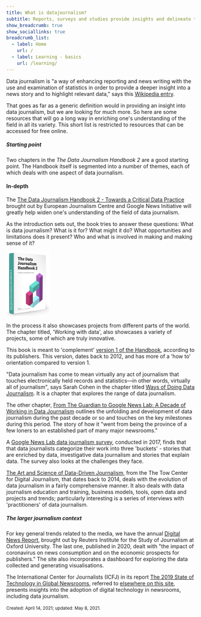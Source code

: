 ```yaml
---
title: What is datajournalism?
subtitle: Reports, surveys and studies provide insights and delineate the field
show_breadcrumb: true
show_sociallinks: true 
breadcrumb_list:
  - label: Home
    url: /
  - label: Learning - basics 
    url: /learning/
---
```


Data journalism is "a way of enhancing reporting and news writing with the use and examination of statistics in order to provide a deeper insight into a news story and to highlight relevant data," says this [Wikipedia entry](https://en.wikipedia.org/wiki/Data_journalism).

That goes as far as a generic definition would in providing an insight into data journalism, but we are looking for much more. So here are some resources that will go a long way in enriching one's understanding of the field in all its variety. This short list is restricted to  resources that can be accessed for free online.

<h5>Starting point</h5>

Two chapters in the <em>The Data Journalism Handbook 2 </em> are a good starting point. The Handbook itself is segmented into a number of themes, each of which deals with one aspect of data journalism.

<div class="col-lg-6 right">
	<div class="bs-component">
		<div class="card mb-3 emb">
			<h4 class="card-header">In-depth</h4>
			<div class="card-body">
 <p class ="card-text">The <a href ="https://datajournalism.com/read/handbook/two" class ="card-link" >The Data Journalism Handbook 2 - Towards a Critical Data Practice</a > brought out by European Journalism Centre and Google News Initiative will greatly help widen one's understanding of the field of data journalism.  </p >

 <p class ="card-text"> As the introduction sets out, the book tries to answer these questions: What is data journalism? What is it for? What might it do? What opportunities and limitations does it present? Who and what is involved in making and making sense of it? 
 
 <img class="imgspace" src = "/docs/assets/img/site/dhbookthmb.png"></p >

 <p class ="card-text"> In the process it also showcases projects from different parts of the world. The chapter titled, 'Working with data', also showcases a variety of projects, some of which are truly innovative.</p >

 <p class ="card-text"> This book is meant to 'complement' <a href = "https://datajournalism.com/read/handbook/one">version 1 of the Handbook</a>,  according to its publishers. This version, dates back to 2012, and has more of a 'how to' orientation compared to version 1.</p>
 </div >
 </div >
 </div >
</div>

"Data journalism has come to mean virtually any act of journalism that touches electronically held records and statistics—in other words, virtually all of journalism", says Sarah Cohen in the chapter titled [Ways of Doing Data Journalism](https://datajournalism.com/read/handbook/two/working-with-data/experiencing-data/data-methods-in-journalism). It is a chapter that explores the range of data journalism.

The other chapter, [From The Guardian to Google News Lab: A Decade of Working in Data Journalism](https://datajournalism.com/read/handbook/two/organising-data-journalism/a-decade-of-data-journalism-2009-2019) outlines the unfolding and development of data journalism during the past decade or so and touches on the key milestones during this period. The story of how it "went from being the province of a few loners to an established part of many major newsrooms." 

A [Google News Lab data journalism survey](https://blog.google/outreach-initiatives/google-news-initiative/data-journalism-2017/), conducted in 2017, finds that that data journalists categorize their work into three 'buckets' - stories that are enriched by data, investigative data journalism and stories that explain data. The survey also looks at the challenges they face.

[The Art and Science of Data-Driven Journalism](https://academiccommons.columbia.edu/doi/10.7916/D8Q531V1), from the The Tow Center for Digital Journalism, that dates back to 2014, deals with the evolution of data journalism in a fairly comprehensive manner. It also deals with data journalism education and training, business models, tools, open data and projects and trends; particularly interesting is a series of interviews with 'practitioners' of data journalism.

<h5>The larger journalism context</h5>

For key general trends related to the media, we have the annual [Digital News Report](https://www.digitalnewsreport.org/), brought out by Reuters Institute for the Study of Journalism at Oxford University. The last one, published in 2020, dealt with "the impact of coronavirus on news consumption and on the economic prospects for publishers." The site also incorporates a dashboard for exploring the data collected and generating visualisations.

The International Center for Journalists (ICFJ) in its report [The 2019 State of Technology in Global Newsrooms](https://medium.icfj.org/global-tech-survey-2019-bf3eb66c0bd4), referred to [elsewhere on this site](https://./resources/imp.md), presents insights into the adoption of digital technology in newsrooms, including data journalism.

<small>Created: April 14, 2021; updated: May 8, 2021.</small>

